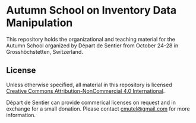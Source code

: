 # Autumn School on Inventory Data Manipulation

This repository holds the organizational and teaching material for the Autumn School organized by Départ de Sentier from October 24-28 in Grosshöchstetten, Switzerland.

## License

Unless otherwise specified, all material in this repository is licensed [Creative Commons Attribution-NonCommercial 4.0 International](https://creativecommons.org/licenses/by-nc/4.0/legalcode).

Départ de Sentier can provide commerical licenses on request and in exchange for a small donation. Please contact cmutel@gmail.com for more information.